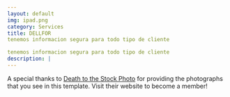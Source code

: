 ```yaml
---
layout: default
img: ipad.png
category: Services
title: DELLFOR
tenemos informacion segura para todo tipo de cliente

tenemos informacion segura para todo tipo de cliente
description: |
---
```

  A special thanks to [Death to the Stock Photo](http://join.deathtothestockphoto.com/) for providing the photographs that you see in this template.  Visit their website to become a member!
 
